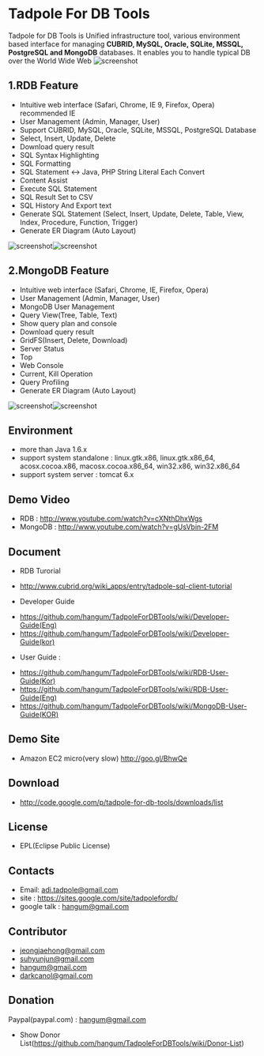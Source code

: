 Tadpole For DB Tools
==
Tadpole for DB Tools is Unified infrastructure tool, various environment based interface for managing <b>CUBRID, MySQL, Oracle, SQLite, MSSQL, PostgreSQL and MongoDB</b> databases. 
It enables you to handle typical DB over the World Wide Web
![screenshot](https://sites.google.com/site/tadpolefordb/_/rsrc/1344090383946/home/TadpoleForDBToolsArch.png?height=359&width=420)

1.RDB Feature
-
* Intuitive web interface (Safari, Chrome, IE 9, Firefox, Opera) recommended IE
* User Management (Admin, Manager, User)
* Support CUBRID, MySQL, Oracle, SQLite, MSSQL, PostgreSQL Database
* Select, Insert, Update, Delete
* Download query result 
* SQL Syntax Highlighting
* SQL Formatting
* SQL Statement <-> Java, PHP String Literal Each Convert
* Content Assist
* Execute SQL Statement
* SQL Result Set to CSV
* SQL History And Export text
* Generate SQL Statement (Select, Insert, Update, Delete, Table, View, Index, Procedure, Function, Trigger)
* Generate ER Diagram (Auto Layout)

![screenshot](https://sites.google.com/site/tadpolefordb/_/rsrc/1330247183579/home/tadpole-erd.png?height=400&width=365)![screenshot](https://sites.google.com/site/tadpolefordb/_/rsrc/1333501091536/home/tadpole-screen-sql.png?height=400&width=349)

2.MongoDB Feature
-
* Intuitive web interface (Safari, Chrome, IE, Firefox, Opera)
* User Management (Admin, Manager, User)
* MongoDB User Management
* Query View(Tree, Table, Text) 
* Show query plan and console
* Download query result 
* GridFS(Insert, Delete, Download) 
* Server Status
* Top
* Web Console
* Current, Kill Operation
* Query Profiling
* Generate ER Diagram (Auto Layout)

![screenshot](https://sites.google.com/site/tadpolefordb/_/rsrc/1340699960549/home/mongodbAllCollections.png?height=400&width=342)![screenshot](https://sites.google.com/site/tadpolefordb/_/rsrc/1340699986205/home/mongodb%20editor.png?height=328&width=400)

Environment
-
* more than Java 1.6.x
* support system standalone : linux.gtk.x86, linux.gtk.x86_64, acosx.cocoa.x86, macosx.cocoa.x86_64, win32.x86, win32.x86_64
* support system server : tomcat 6.x 

Demo Video
-
* RDB : http://www.youtube.com/watch?v=cXNthDhxWgs
* MongoDB : http://www.youtube.com/watch?v=gUsVbin-2FM

Document
-
* RDB Turorial 
 - http://www.cubrid.org/wiki_apps/entry/tadpole-sql-client-tutorial
* Developer Guide 
 - https://github.com/hangum/TadpoleForDBTools/wiki/Developer-Guide(Eng)
 - https://github.com/hangum/TadpoleForDBTools/wiki/Developer-Guide(kor)
* User Guide : 
 - https://github.com/hangum/TadpoleForDBTools/wiki/RDB-User-Guide(Kor)
 - https://github.com/hangum/TadpoleForDBTools/wiki/RDB-User-Guide(Eng)
 - https://github.com/hangum/TadpoleForDBTools/wiki/MongoDB-User-Guide(KOR)

Demo Site
-
* Amazon EC2 micro(very slow) http://goo.gl/BhwQe
 
Download
-
* http://code.google.com/p/tadpole-for-db-tools/downloads/list
 
License
-
* EPL(Eclipse Public License)

Contacts
-
* Email: adi.tadpole@gmail.com
* site : https://sites.google.com/site/tadpolefordb/
* google talk : hangum@gmail.com

Contributor
-
* jeongjaehong@gmail.com
* suhyunjun@gmail.com
* hangum@gmail.com 
* darkcanol@gmail.com

Donation
- 
Paypal(paypal.com) : hangum@gmail.com
- Show Donor List(https://github.com/hangum/TadpoleForDBTools/wiki/Donor-List)